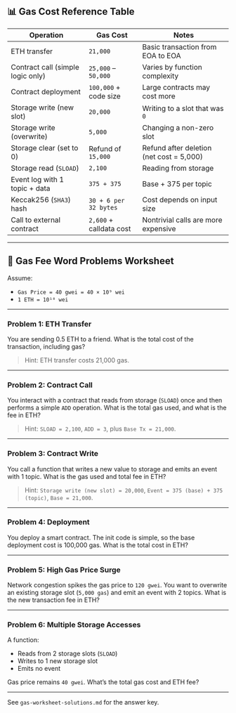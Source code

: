 ## 📊 Gas Cost Reference Table

| **Operation**                     | **Gas Cost**            | **Notes**                                |
| --------------------------------- | ----------------------- | ---------------------------------------- |
| ETH transfer                      | `21,000`                | Basic transaction from EOA to EOA        |
| Contract call (simple logic only) | `25,000` – `50,000`     | Varies by function complexity            |
| Contract deployment               | `100,000` + code size   | Large contracts may cost more            |
| Storage write (new slot)          | `20,000`                | Writing to a slot that was `0`           |
| Storage write (overwrite)         | `5,000`                 | Changing a non-zero slot                 |
| Storage clear (set to 0)          | Refund of `15,000`      | Refund after deletion (net cost = 5,000) |
| Storage read (`SLOAD`)            | `2,100`                 | Reading from storage                     |
| Event log with 1 topic + data     | `375 + 375`             | Base + 375 per topic                     |
| Keccak256 (`SHA3`) hash           | `30 + 6 per 32 bytes`   | Cost depends on input size               |
| Call to external contract         | `2,600` + calldata cost | Nontrivial calls are more expensive      |

---

## 📝 Gas Fee Word Problems Worksheet

Assume:

* `Gas Price = 40 gwei = 40 × 10⁹ wei`
* `1 ETH = 10¹⁸ wei`

---

### **Problem 1: ETH Transfer**

You are sending 0.5 ETH to a friend. What is the total cost of the transaction, including gas?

> Hint: ETH transfer costs 21,000 gas.

---

### **Problem 2: Contract Call**

You interact with a contract that reads from storage (`SLOAD`) once and then performs a simple `ADD` operation. What is the total gas used, and what is the fee in ETH?

> Hint: `SLOAD = 2,100`, `ADD = 3`, plus `Base Tx = 21,000`.

---

### **Problem 3: Contract Write**

You call a function that writes a new value to storage and emits an event with 1 topic. What is the gas used and total fee in ETH?

> Hint: `Storage write (new slot) = 20,000`, `Event = 375 (base) + 375 (topic)`, `Base = 21,000`.

---

### **Problem 4: Deployment**

You deploy a smart contract. The init code is simple, so the base deployment cost is 100,000 gas. What is the total cost in ETH?

---

### **Problem 5: High Gas Price Surge**

Network congestion spikes the gas price to `120 gwei`. You want to overwrite an existing storage slot (`5,000 gas`) and emit an event with 2 topics. What is the new transaction fee in ETH?

---

### **Problem 6: Multiple Storage Accesses**

A function:

* Reads from 2 storage slots (`SLOAD`)
* Writes to 1 new storage slot
* Emits no event

Gas price remains `40 gwei`. What’s the total gas cost and ETH fee?

---

See `gas-worksheet-solutions.md` for the answer key.

